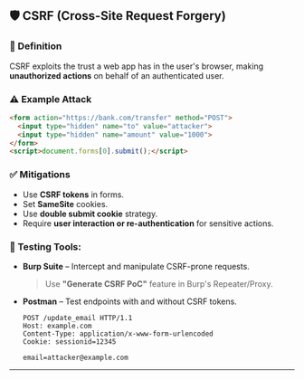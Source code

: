 ## 🛡️ CSRF (Cross-Site Request Forgery)

### 📖 Definition
CSRF exploits the trust a web app has in the user's browser, making **unauthorized actions** on behalf of an authenticated user.

### ⚠️ Example Attack
```html
<form action="https://bank.com/transfer" method="POST">
  <input type="hidden" name="to" value="attacker">
  <input type="hidden" name="amount" value="1000">
</form>
<script>document.forms[0].submit();</script>
```

### ✅ Mitigations
- Use **CSRF tokens** in forms.
- Set **SameSite** cookies.
- Use **double submit cookie** strategy.
- Require **user interaction or re-authentication** for sensitive actions.

### 🔧 Testing Tools:

- **Burp Suite** – Intercept and manipulate CSRF-prone requests.
  > Use **"Generate CSRF PoC"** feature in Burp's Repeater/Proxy.

- **Postman** – Test endpoints with and without CSRF tokens.
  ```http
  POST /update_email HTTP/1.1
  Host: example.com
  Content-Type: application/x-www-form-urlencoded
  Cookie: sessionid=12345

  email=attacker@example.com
  ```

---

